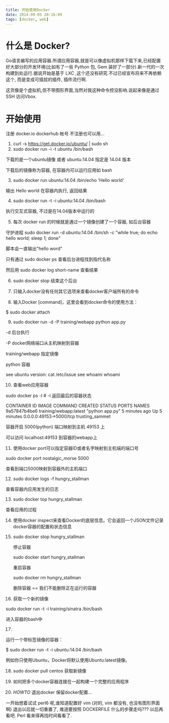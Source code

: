 ```yaml
---
title: 开始使用Docker
date: 2014-09-05 20:16:09
tags: [docker, web]
---
```


# 什么是 Docker?

Go语言编写的应用容器.所谓应用容器,就是可以像虚拟机那样下载下来,已经配置好大部分的开发环境(比如有了一些 Python 包, Gem 装好了一部分).新一代的一次构建到处运行.据说开始是基于 LXC ,这个还没有研究.不过已经宣布将来不再依赖这个, 而是变成可插拔的插件, 插件流行啊.

这货像是个虚拟机,但不带图形界面,当然对我这种命令控没影响.说起来像是通过 SSH 访问Vbox.

# 开始使用

注册 docker.io dockerhub 帐号 不注册也可以用...

1. curl -s https://get.docker.io/ubuntu/ | sudo sh
2. sudo docker run -i -t ubuntu /bin/bash

  下载的是一个ubuntu镜像 或者 ubuntu:14.04 指定是 14.04 版本

  下载后的镜像称为容器, 在容器内可以运行应用如 bash

3. sudo docker run ubuntu:14.04 /bin/echo 'Hello world'

  输出 Hello world 在容器内执行, 返回结果

4. sudo docker run -t -i ubuntu:14.04 /bin/bash

  执行交互式容器, 不过是在14.04版本中运行的

5. 每次 docker run 的时候就是通过一个镜像创建了一个容器, 如后台容器

  守护进程 sudo docker run -d ubuntu:14.04 /bin/sh -c "while true; do echo hello world; sleep 1; done"

  脚本会一直输出"hello word"

  只有通过 sudo docker ps 查看后台进程找到指代名称

  然后用 sudo docker log short-name 查看结果

6. sudo docker stop 结束这个后台

7. 只输入docker没有任何其它选项来查看docker客户端所有的命令

8. 输入Docker [command]，这里会看到docker命令的使用方法：

  $ sudo docker attach

9. sudo docker run -d -P training/webapp python app.py

  -d 后台执行

  -P docker网络端口从主机映射到容器

  training/webapp 指定镜像

  python 容器

  see ubuntu version:
  cat /etc/issue
  see whoami
  whoami

10. 查看web应用容器

  sudo docker ps -l # -l 返回最后的容器状态

  CONTAINER ID        IMAGE                    COMMAND             CREATED             STATUS              PORTS                     NAMES
  9a57847b4be6        training/webapp:latest   "python app.py"     5 minutes ago       Up 5 minutes        0.0.0.0:49153->5000/tcp   trusting_sammet

  容器开启 5000(python) 端口映射到主机 49153 上

  可以访问 localhost:49153 到容器的webapp上

11. 使用docker port可以指定容器ID或者名字映射到主机端的端口号

  sudo docker port nostalgic_morse 5000

  查看到端口5000映射到容器外的主机端口

12. sudo docker logs -f hungry_stallman

  查看容器内应用发生的日志

13. sudo docker top hungry_stallman

  查看应用的过程

14. 使用docker inspect来查看Docker的底层信息。它会返回一个JSON文件记录docker容器的配置和状态信息

15. 
    sudo docker stop hungry_stallman

    停止容器

    sudo docker start hungry_stallman

    重启容器

    sudo docker rm hungry_stallman

    删除容器 == 我们不能删除正在运行的容器

16. 获取一个新的镜像

  sudo docker run -t -i training/sinatra /bin/bash
  
  进入容器的bash中

17. 
  运行一个带标签镜像的容器：

  $ sudo docker run -t -i ubuntu:14.04 /bin/bash

  例如你只使用Ubuntu，Docker将默认使用Ubuntu:latest镜像。

18. sudo docker pull centos 获取新镜像

19. 如何把多个docker容器连接在一起构建一个完整的应用程序

20. *HOWTO* 退出docker 保留docker配置...

  一开始想着试试 perl6 呢,谁知道配置好 vim (对的, vim 都没有, 也没有图形界面 啊) 退出以后就一切重置了, 难道要按照 DOCKERFILE 什么的步骤走吗??? 以后再看吧. Perl 看来得再找时间看看了.
